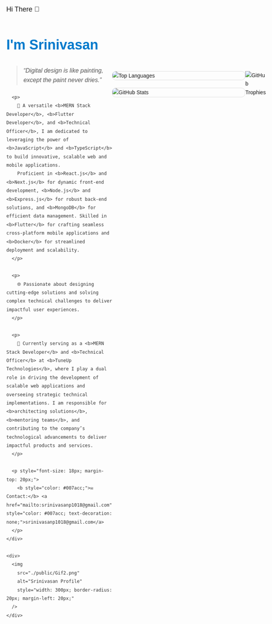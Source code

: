 <div style="font-family: Arial, sans-serif; line-height: 1.6; margin: 0 auto; max-width: 900px;">
  <p style="font-size: 18px;">Hi There 👋</p>
  <h1 style="font-size: 36px; color: #007acc; margin-bottom: 10px;">I'm Srinivasan</h1>
  
  <div style="display: flex; align-items: flex-start;">
    <div style="flex: 1; color: #333;">
      <blockquote style="font-style: italic; font-size: 16px; color: #555; margin-bottom: 20px;">
        “Digital design is like painting, except the paint never dries.”
      </blockquote>

      <p>
        🚀 A versatile <b>MERN Stack Developer</b>, <b>Flutter Developer</b>, and <b>Technical Officer</b>, I am dedicated to leveraging the power of <b>JavaScript</b> and <b>TypeScript</b> to build innovative, scalable web and mobile applications. 
        Proficient in <b>React.js</b> and <b>Next.js</b> for dynamic front-end development, <b>Node.js</b> and <b>Express.js</b> for robust back-end solutions, and <b>MongoDB</b> for efficient data management. Skilled in <b>Flutter</b> for crafting seamless cross-platform mobile applications and <b>Docker</b> for streamlined deployment and scalability.
      </p>

      <p>
        🌐 Passionate about designing cutting-edge solutions and solving complex technical challenges to deliver impactful user experiences.
      </p>

      <p>
        💼 Currently serving as a <b>MERN Stack Developer</b> and <b>Technical Officer</b> at <b>TuneUp Technologies</b>, where I play a dual role in driving the development of scalable web applications and overseeing strategic technical implementations. I am responsible for <b>architecting solutions</b>, <b>mentoring teams</b>, and contributing to the company’s technological advancements to deliver impactful products and services.
      </p>

      <p style="font-size: 18px; margin-top: 20px;">
        <b style="color: #007acc;">✉️ Contact:</b> <a href="mailto:srinivasanp1018@gmail.com" style="color: #007acc; text-decoration: none;">srinivasanp1018@gmail.com</a>
      </p>
    </div>

    <div>
      <img 
        src="./public/Gif2.png" 
        alt="Srinivasan Profile" 
        style="width: 300px; border-radius: 20px; margin-left: 20px;" 
      />
    </div>
  </div>

  <div style="display: flex; flex-wrap: wrap; gap: 20px; margin-top: 30px;">
    <img 
      src="https://github-readme-stats.vercel.app/api/top-langs?username=Srini-10&show_icons=true&locale=en&layout=compact" 
      alt="Top Languages" 
      style="border: 1px solid #ddd; border-radius: 10px; width: 350px;"
    />
    <img 
      src="https://github-readme-stats.vercel.app/api?username=Srini-10&show_icons=true&locale=en" 
      alt="GitHub Stats" 
      style="border: 1px solid #ddd; border-radius: 10px; width: 350px;"
    />
  </div>

  <div style="margin-top: 30px;">
    <img 
      src="https://github-profile-trophy.vercel.app/?username=Srini-10" 
      alt="GitHub Trophies" 
      style="width: 100%; max-width: 600px; height: auto;"
    />
  </div>
</div>

